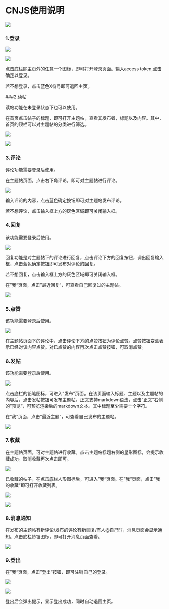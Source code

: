 # CNJS使用说明

![](./images/概览.gif)

### 1.登录
![](./images/首页.png)

![](./images/登录.png)

点击底栏除主页外的任意一个图标，即可打开登录页面。输入access token,点击确定以登录。

若不想登录，点击蓝色X符号即可退回主页。

###2.读帖

读帖功能在未登录状态下也可以使用。

在首页点击帖子的标题，即可打开主题帖，查看其发布者，标题以及内容。其中，首页的顶栏可以对主题帖的分类进行筛选。

![](./images/首页.png)

![](./images/帖子.png)

### 3.评论

评论功能需要登录后使用。

在主题帖页面，点击右下角评论，即可对主题帖进行评论。

![](./images/评论.png)

输入评论的内容，点击蓝色确定按钮即可对主题帖发布评论。

若不想评论，点击输入框上方的灰色区域即可关闭输入框。

### 4.回复

该功能需要登录后使用。

![](./images/回复.png)

回复功能是对主题帖下的评论进行回复，点击评论下方的回复按钮，调出回复输入框，点击蓝色确定按钮即可发布对评论的回复。

若不想回复，点击输入框上方的灰色区域即可关闭输入框。

在”我“页面，点击”最近回复“，可查看自己回复过的主题帖。

![](./images/我.png)

### 5.点赞

该功能需要登录后使用。

![](./images/点赞.png)

在主题帖页面下的评论中，点击评论下方的点赞按钮为评论点赞。点赞按钮变蓝表示已经对该内容点赞。对已点赞的内容再次点击点赞按钮，可取消点赞。

### 6.发帖

该功能需要登录后使用。

![](./images/发帖.png)

点击底栏的铅笔图标，可进入“发布”页面。在该页面输入标题、主题以及主题帖的内容后，点击发帖按钮可发布主题帖。正文支持markdown语法，点击“正文”右侧的”预览“，可预览渲染后的markdown文本。其中标题至少需要十个字符。

在”我“页面，点击”最近主题“，可查看自己发布的主题帖。

![](./images/我.png)

### 7.收藏

在主题帖页面，可对主题帖进行收藏。点击主题帖标题右侧的星形图标，会提示收藏成功。取消收藏再次点击即可。

![](./images/收藏.png)

已收藏的帖子，在点击底栏人形图标后，可进入”我“页面。在”我“页面，点击”我的收藏“即可打开收藏列表。

![](./images/我.png)

![](./images/我的收藏.png)

### 8.消息通知

在发布的主题帖有新评论/发布的评论有新回复/有人@自己时，消息页面会显示通知。点击底栏铃铛图标，即可打开消息页面查看。

![](./images/消息.png)

### 9.登出

 在”我“页面，点击”登出“按钮，即可注销自己的登录。

![](./images/我.png)

![](./images/登出.png)

登出后会弹出提示，显示登出成功，同时自动退回主页。